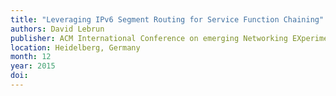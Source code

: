 ```yaml
---
title: "Leveraging IPv6 Segment Routing for Service Function Chaining"
authors: David Lebrun
publisher: ACM International Conference on emerging Networking EXperiments and Technologies (CoNEXT) Student Workshop
location: Heidelberg, Germany
month: 12
year: 2015
doi:
---
```

